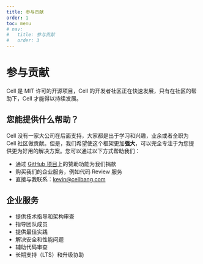 ```yaml
---
title: 参与贡献
order: 1
toc: menu
# nav:
#   title: 参与贡献
#   order: 3
---
```


# 参与贡献

Cell 是 MIT 许可的开源项目，Cell 的开发者社区正在快速发展，只有在社区的帮助下，Cell 才能得以持续发展。
## 您能提供什么帮助？


Cell 没有一家大公司在后面支持，大家都是出于学习和兴趣，业余或者全职为 Cell 社区做贡献。但是，我们希望使这个框架更加**强大**，可以完全专注于为您提供更为好用的解决方案。您可以通过以下方式帮助我们：

- 通过 [GitHub 项目](https://github.com/cellbang/cell)上的赞助功能为我们捐款 
- 购买我们的企业服务，例如代码 Review 服务
- 直接与我联系：[kevin@cellbang.com](mailto:kevin@cellbang.com)



## 企业服务


- 提供技术指导和架构审查
- 指导团队成员
- 提供最佳实践
- 解决安全和性能问题
- 辅助代码审查
- 长期支持（LTS）和升级协助

